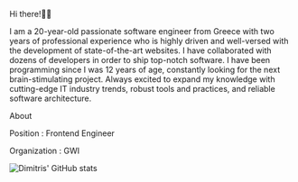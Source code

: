 Hi there!👋🏻

I am a 20-year-old passionate software engineer from Greece with two years of professional experience who is highly driven and well-versed with the development of state-of-the-art websites. I have collaborated with dozens of developers in order to ship top-notch software. I have been programming since I was 12 years of age, constantly looking for the next brain-stimulating project. Always excited to expand my knowledge with cutting-edge IT industry trends, robust tools and practices, and reliable software architecture.

About

Position : Frontend Engineer

Organization : GWI

![Dimitris' GitHub stats](https://github-readme-stats.vercel.app/api?username=DimitrisTheoDev&count_private=true&show_icons=true&theme=dark)
